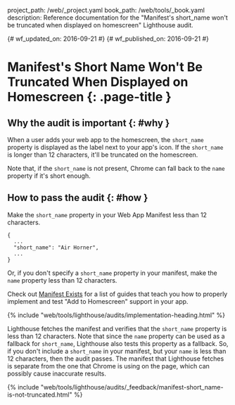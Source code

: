 project_path: /web/_project.yaml
book_path: /web/tools/_book.yaml
description: Reference documentation for the "Manifest's short_name won't be truncated when displayed on homescreen" Lighthouse audit.

{# wf_updated_on: 2016-09-21 #}
{# wf_published_on: 2016-09-21 #}

# Manifest's Short Name Won't Be Truncated When Displayed on Homescreen {: .page-title }

## Why the audit is important {: #why }

When a user adds your web app to the homescreen, the `short_name` property is
displayed as the label next to your app's icon. If the `short_name` is longer
than 12 characters, it'll be truncated on the homescreen.

Note that, if the `short_name` is not present, Chrome can fall back to the
`name` property if it's short enough.

## How to pass the audit {: #how }

Make the `short_name` property in your Web App Manifest less than 12 characters.

    {
      ...
      "short_name": "Air Horner",
      ...
    }

Or, if you don't specify a `short_name` property in your manifest, make the
`name` property less than 12 characters.

Check out [Manifest Exists](manifest-exists#how)
for a list of guides that teach you how to properly
implement and test "Add to Homescreen" support in your app.

{% include "web/tools/lighthouse/audits/implementation-heading.html" %}

Lighthouse fetches the manifest and verifies that the `short_name` property is
less than 12 characters. Note that since the `name` property can be used as a
fallback for `short_name`, Lighthouse also tests this property as a fallback.
So, if you don't include a `short_name` in your manifest, but your `name` is
less than 12 characters, then the audit passes. The manifest that Lighthouse
fetches is separate from the one that Chrome is using on the page, which can
possibly cause inaccurate results.


{% include "web/tools/lighthouse/audits/_feedback/manifest-short_name-is-not-truncated.html" %}
